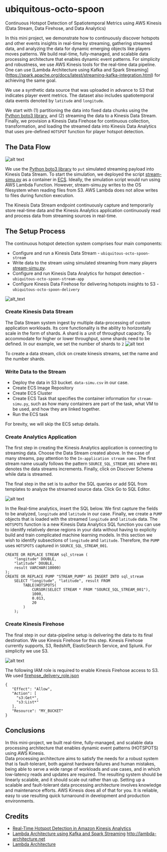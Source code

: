 # ubiquitous-octo-spoon
Continuous Hotspot Detection of Spatiotemporal Metrics using AWS Kinesis (Data Stream, Data Firehose, and Data Analytics)

In this mini project, we demonstrate how to continuously discover hotspots and other events insights in real-time by streaming, gathering streamed data, and analyzing the data for dynamic emerging objects like players moves patterns. We build real-time, fully-managed, and scalable data processing architecture that enables dynamic event patterns. For simplicity and robustness, we use AWS Kinesis tools for the real-time data pipeline. One can use [Lambda Architecture using Kafka and Spark Streaming] (https://spark.apache.org/docs/latest/streaming-kafka-integration.html) for achieving the same goal. 
  
We use a synthetic data source that was uploaded in advance to S3 that indicates player event metrics. The dataset also includes spatiotemporal data events denoted by `latitude` and `longitude`. 

We start with (1) partitioning the data into fixed data chunks using the [Python boto3 library](https://boto3.readthedocs.io/en/latest/reference/services/kinesis.html), and (2) streaming the data to a Kinesis Data Stream. Finally, we provision a Kinesis Data Firehose for continuous collection, transformation, and loading the streamed data into Kinesis Data Analytics that uses pre-defined `HOTSPOT` function for player hotspot detection. 

## The Data Flow
![alt text](https://github.com/yahavb/ubiquitous-octo-spoon/blob/master/data-flow.png)

We use the [Python boto3 library](https://boto3.readthedocs.io/en/latest/reference/services/kinesis.html) to `put` simulated streaming payload into Kinesis Data Stream. To start the simulation, we deployed the script [stream-simu.py](https://github.com/yahavb/ubiquitous-octo-spoon/blob/master/stream-simu.py) as a container in [ECS](https://aws.amazon.com/ecs/). Ideally, the simulation script would run using AWS Lambda Function. However, stream-simu.py writes to the OS filesystem when reading files from S3. AWS Lambda does not allow writes to files during function execution. 

The Kinesis Data Stream endpoint continuously capture and temporarily store real-time data and the Kinesis Analytics application continuously read and process data from streaming sources in real-time. 

## The Setup Process 
The continuous hotspot detection system comprises four main components:
* Configure and run a Kinesis Data Stream - `ubiquitous-octo-spoon-stream`
* Write data to the stream using simulated streaming from many players [stream-simu.py](https://github.com/yahavb/ubiquitous-octo-spoon/blob/master/stream-simu.py). 
* Configure and run Kinesis Data Analytics for hotspot detection - `ubiquitous-octo-spoon-stream-app`
* Configure Kinesis Data Firehose for delivering hotspots insights to S3 - `ubiquitous-octo-spoon-delivery`

![alt_text](https://github.com/yahavb/ubiquitous-octo-spoon/blob/master/arch.png)

### Create Kinesis Data Stream
The Data Stream system ingest by multiple data-processing of custom application workloads. Its core functionality is the ability to horizontally scale in the form of shards. A shard is a unit of throughput capacity. To accommodate for higher or lower throughput, some shards need to be defined. In our example, we set the number of shards to `2`
![alt text](https://github.com/yahavb/ubiquitous-octo-spoon/blob/master/data-stream.png)

To create a data stream, click on create kinesis streams, set the name and the number shards. 

### Write Data to the Stream 
* Deploy the data in S3 bucket. `data-simu.csv` in our case. 
* Create ECS Image Repository
* Create ECS Cluster
* Create ECS Task that specifies the container information for `stream-simu.py`, such as how many containers are part of the task, what VM to be used, and how they are linked together.
* Run the ECS task 

For brevity, we will skip the ECS setup details. 

### Create Analytics Application
The first step in creating the Kinesis Analytics application is connecting to streaming data. Choose the Data Stream created above. In the case of many streams, pay attention to the `In-application stream name`. The first stream name usually follows the pattern `SOURCE_SQL_STREAM_001` where `001` denotes the data streams increments. Finally, click on Discover Schema while data is streamed. 

The final step in the set is to author the SQL queries or add SQL from templates to analyze the streamed source data. Click Go to SQL Editor. 

![alt text](https://github.com/yahavb/ubiquitous-octo-spoon/blob/master/real-time-analytics.png)

In the Real-time analytics, insert the SQL below. We first capture the fields to be analyzed, `longitude` and `latitude` in our case. Finally, we create a `PUMP` objects that is loaded with the streamed `longitude` and `latitude` data. The `HOTSPOTS` function is a new Kinesis Data Analytics SQL function you can use to idenitfy relatively dense regions in your data without having to explicity build and train complicated machine learning models. In this section we wish to identify subsections of `longitude` and `latitude`. Therefore, the `PUMP` uses `HOTSPOTS` captured in `SOURCE_SQL_STREAM_001`.

```
CREATE OR REPLACE STREAM sql_stream (
    "longitude" DOUBLE,
    "latitude" DOUBLE,
    result VARCHAR(10000)
); 
CREATE OR REPLACE PUMP "STREAM_PUMP" AS INSERT INTO sql_stream 
    SELECT "longitude", "latitude", result FROM
        TABLE(HOTSPOTS(
            CURSOR(SELECT STREAM * FROM "SOURCE_SQL_STREAM_001"),
            1000,
            0.013,
            20
        )
    );
```
### Create Kinesis Firehose
The final step in our data-pipeline setup is delivering the data to its final destination. We use Kinesis Firehose for this step. Kinesis Firehose currently supports, S3, Redshift, ElasticSearch Service, and Splunk. For simplicity we use S3. 

![alt text](https://github.com/yahavb/ubiquitous-octo-spoon/blob/master/data-firehose.png)

The following IAM role is required to enable Kinesis Firehose access to S3. We used [firehose_delivery_role.json](https://github.com/yahavb/ubiquitous-octo-spoon/blob/master/firehose_delivery_role.json)

```
{
   "Effect": "Allow",
   "Action": [
     "s3:Get*",
     "s3:List*"
   ],
   "Resource": "MY_BUCKET"
}
```

## Conclusions
In this mini-project, we built real-time, fully-managed, and scalable data processing architecture that enables dynamic event patterns (HOTSPOTS) using AWS Kinesis.  
Data processing architecture aims to satisfy the needs for a robust system that is fault-tolerant, both against hardware failures and human mistakes, being able to serve a wide range of workloads and use cases, and in which low-latency reads and updates are required. The resulting system should be linearly scalable, and it should scale out rather than up. Setting up a scalable and fault-tolerant data processing architecture involves knowledge and maintenance efforts. AWS Kinesis does all of that for you. It is reliable, easy to use resulting quick turnaround in development and production environments. 

## Credits
* [Real-Time Hotspot Detection in Amazon Kinesis Analytics](https://aws.amazon.com/blogs/aws/real-time-hotspot-detection-in-amazon-kinesis-analytics/)
* [Lambda Architecture using Kafka and Spark Streaming](https://spark.apache.org/docs/latest/streaming-kafka-integration.html)
http://lambda-architecture.net
* [Lambda Architecture](http://lambda-architecture.net)
